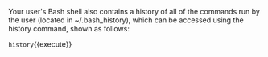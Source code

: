 Your user's Bash shell also contains a history of all of the commands run by the
user (located in ~/.bash_history), which can be accessed using the history command,
shown as follows:

`history`{{execute}}
